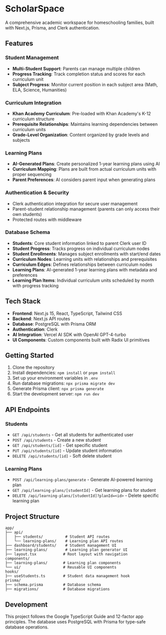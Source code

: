 # ScholarSpace

A comprehensive academic workspace for homeschooling families, built with Next.js, Prisma, and Clerk authentication.

## Features

### Student Management
- **Multi-Student Support**: Parents can manage multiple children
- **Progress Tracking**: Track completion status and scores for each curriculum unit
- **Subject Progress**: Monitor current position in each subject area (Math, ELA, Science, Humanities)

### Curriculum Integration
- **Khan Academy Curriculum**: Pre-loaded with Khan Academy's K-12 curriculum structure
- **Prerequisite Relationships**: Maintains learning dependencies between curriculum units
- **Grade-Level Organization**: Content organized by grade levels and subjects

### Learning Plans
- **AI-Generated Plans**: Create personalized 1-year learning plans using AI
- **Curriculum Mapping**: Plans are built from actual curriculum units with proper sequencing
- **Parent Preferences**: AI considers parent input when generating plans

### Authentication & Security
- Clerk authentication integration for secure user management
- Parent-student relationship management (parents can only access their own students)
- Protected routes with middleware

### Database Schema
- **Students**: Core student information linked to parent Clerk user ID
- **Student Progress**: Tracks progress on individual curriculum nodes
- **Student Enrollments**: Manages subject enrollments with start/end dates
- **Curriculum Nodes**: Learning units with relationships and prerequisites
- **Curriculum Edges**: Defines relationships between curriculum nodes
- **Learning Plans**: AI-generated 1-year learning plans with metadata and preferences
- **Learning Plan Items**: Individual curriculum units scheduled by month with progress tracking

## Tech Stack

- **Frontend**: Next.js 15, React, TypeScript, Tailwind CSS
- **Backend**: Next.js API routes
- **Database**: PostgreSQL with Prisma ORM
- **Authentication**: Clerk
- **AI Integration**: Vercel AI SDK with OpenAI GPT-4-turbo
- **UI Components**: Custom components built with Radix UI primitives

## Getting Started

1. Clone the repository
2. Install dependencies: `npm install` or `pnpm install`
3. Set up your environment variables in `.env`
4. Run database migrations: `npx prisma migrate dev`
5. Generate Prisma client: `npx prisma generate`
6. Start the development server: `npm run dev`

## API Endpoints

### Students
- `GET /api/students` - Get all students for authenticated user
- `POST /api/students` - Create a new student
- `GET /api/students/[id]` - Get specific student
- `PUT /api/students/[id]` - Update student information
- `DELETE /api/students/[id]` - Soft delete student

### Learning Plans
- `POST /api/learning-plans/generate` - Generate AI-powered learning plan
- `GET /api/learning-plans/[studentId]` - Get learning plans for student
- `DELETE /api/learning-plans/[studentId]?planId=<id>` - Delete specific learning plan

## Project Structure

```
app/
├── api/
│   ├── students/          # Student API routes
│   └── learning-plans/    # Learning plan API routes
├── dashboard/students/    # Student management UI
├── learning-plans/        # Learning plan generator UI
├── layout.tsx            # Root layout with navigation
components/
├── learning-plans/       # Learning plan components
└── ui/                   # Reusable UI components
hooks/
├── useStudents.ts        # Student data management hook
prisma/
├── schema.prisma         # Database schema
├── migrations/           # Database migrations
```

## Development

This project follows the Google TypeScript Guide and 12-factor app principles. The database uses PostgreSQL with Prisma for type-safe database operations.
